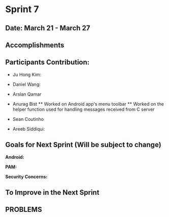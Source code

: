# Sprint 7

## Date: March 21 - March 27

## Accomplishments

## Participants Contribution:
* Ju Hong Kim:
  
* Daniel Wang: 
   
* Arslan Qamar
    
* Anurag Bist
  ** Worked on Android app's menu toolbar
  ** Worked on the helper function used for handling messages received from C server
 
* Sean Coutinho
  
* Areeb Siddiqui:

## Goals for Next Sprint (Will be subject to change)
**Android:**
    
 **PAM:**
     
 **Security Concerns:**
 
## To Improve in the Next Sprint
 
## PROBLEMS
   
